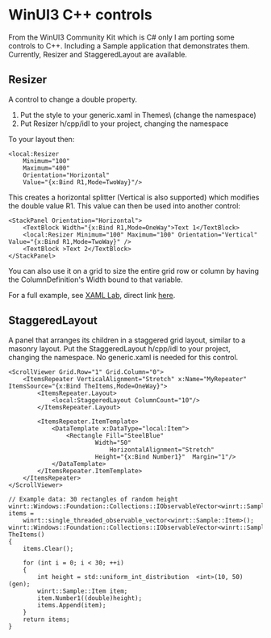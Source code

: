 # WinUI3 C++ controls

From the WinUI3 Community Kit which is C# only I am porting some controls to C++. Including a Sample application that demonstrates them.
Currently, Resizer and StaggeredLayout are available.

## Resizer

A control to change a double property. 

1. Put the style to your generic.xaml in Themes\ (change the namespace)
2. Put Resizer h/cpp/idl to your project, changing the namespace

To your layout then:

```
<local:Resizer
	Minimum="100"
	Maximum="400"
	Orientation="Horizontal"
	Value="{x:Bind R1,Mode=TwoWay}"/>
```

This creates a horizontal splitter (Vertical is also supported) which modifies the double value R1. This value can then be used into another control:

```
<StackPanel Orientation="Horizontal">
	<TextBlock Width="{x:Bind R1,Mode=OneWay">Text 1</TextBlock>
	<local:Resizer Minimum="100" Maximum="100" Orientation="Vertical" Value="{x:Bind R1,Mode=TwoWay}" />
	<TextBlock >Text 2</TextBlock>
</StackPanel>
```

You can also use it on a grid to size the entire grid row or column by having the ColumnDefinition's Width bound to that variable.

For a full example, see [XAML Lab](https://github.com/WindowsNT/XAML-Lab/), direct link [here](https://www.turbo-play.com/update2/tu.php?p=f3cf159b-de75-4427-8fe0-81a7ae61d3fa&f=88887777-A932-7654-A2E5-DECB481E355D).


## StaggeredLayout

A panel  that arranges its children in a staggered grid layout, similar to a masonry layout.
Put the StaggeredLayout h/cpp/idl to your project, changing the namespace. No generic.xaml is needed for this control.

```
<ScrollViewer Grid.Row="1" Grid.Column="0">
    <ItemsRepeater VerticalAlignment="Stretch" x:Name="MyRepeater"  ItemsSource="{x:Bind TheItems,Mode=OneWay}">
        <ItemsRepeater.Layout>
            <local:StaggeredLayout ColumnCount="10"/>
        </ItemsRepeater.Layout>

        <ItemsRepeater.ItemTemplate>
            <DataTemplate x:DataType="local:Item">
                <Rectangle Fill="SteelBlue"
                        Width="50"
                            HorizontalAlignment="Stretch"
                        Height="{x:Bind Number1}"  Margin="1"/>
            </DataTemplate>
        </ItemsRepeater.ItemTemplate>
    </ItemsRepeater>
</ScrollViewer>
```

```
// Example data: 30 rectangles of random height
winrt::Windows::Foundation::Collections::IObservableVector<winrt::Sample::Item> items =
    winrt::single_threaded_observable_vector<winrt::Sample::Item>();
winrt::Windows::Foundation::Collections::IObservableVector<winrt::Sample::Item> TheItems()
{
    items.Clear();
            
    for (int i = 0; i < 30; ++i)
    {
		int height = std::uniform_int_distribution  <int>(10, 50)(gen);
		winrt::Sample::Item item;
		item.Number1((double)height);
		items.Append(item);
    }
    return items;
}
```